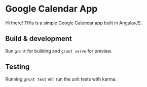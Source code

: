 # Google Calendar App

Hi there! THis is a simple Google Calendar app built in AngularJS. 


## Build & development

Run `grunt` for building and `grunt serve` for preview.

## Testing

Running `grunt test` will run the unit tests with karma.

